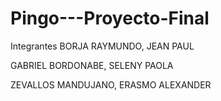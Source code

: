 # Pingo---Proyecto-Final
Integrantes
BORJA RAYMUNDO, JEAN PAUL

GABRIEL BORDONABE, SELENY PAOLA

ZEVALLOS MANDUJANO, ERASMO ALEXANDER